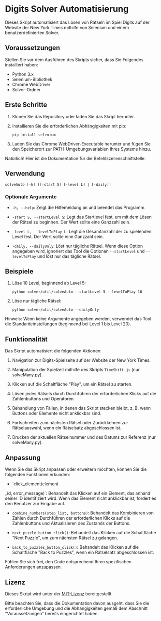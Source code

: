 # Digits Solver Automatisierung

Dieses Skript automatisiert das Lösen von Rätseln im Spiel Digits auf der Website der New York Times mithilfe von Selenium und einem benutzerdefinierten Solver.

## Voraussetzungen

Stellen Sie vor dem Ausführen des Skripts sicher, dass Sie Folgendes installiert haben:

- Python 3.x
- Selenium-Bibliothek
- Chrome WebDriver
- Solver-Ordner

## Erste Schritte

1. Klonen Sie das Repository oder laden Sie das Skript herunter.
2. Installieren Sie die erforderlichen Abhängigkeiten mit pip:

   ```shell
   pip install selenium
   ```

3. Laden Sie das Chrome WebDriver-Executable herunter und fügen Sie den Speicherort zur PATH-Umgebungsvariablen Ihres Systems hinzu.

Natürlich! Hier ist die Dokumentation für die Befehlszeilenschnittstelle:

## Verwendung

```plaintext
solveAuto [-h] [[-start S] [-level L] | [-daily]]
```

### Optionale Argumente

- `-h, --help`: Zeigt die Hilfemeldung an und beendet das Programm.

- `-start S, --startLevel S`: Legt das Startlevel fest, um mit dem Lösen der Rätsel zu beginnen. Der Wert sollte eine Ganzzahl sein.

- `-level L, --levelToPlay L`: Legt die Gesamtanzahl der zu spielenden Level fest. Der Wert sollte eine Ganzzahl sein.

- `-daily, --dailyOnly`: Löst nur tägliche Rätsel. Wenn diese Option angegeben wird, ignoriert das Tool die Optionen `--startLevel` und `--levelToPlay` und löst nur das tägliche Rätsel.

## Beispiele

1. Löse 10 Level, beginnend ab Level 5:
   ```plaintext
   python solver/util/solveAuto --startLevel 5 --levelToPlay 10
   ```

2. Löse nur tägliche Rätsel:
   ```plaintext
   python solver/util/solveAuto --dailyOnly
   ```

Hinweis: Wenn keine Argumente angegeben werden, verwendet das Tool die Standardeinstellungen (beginnend bei Level 1 bis Level 20).

## Funktionalität

Das Skript automatisiert die folgenden Aktionen:

1. Navigation zur Digits-Spielseite auf der Website der New York Times.

2. Manipulation der Spielzeit mithilfe des Skripts `TimeShift.js` (nur solveMany.py).

3. Klicken auf die Schaltfläche "Play", um ein Rätsel zu starten.

4. Lösen jedes Rätsels durch Durchführen der erforderlichen Klicks auf die Zahlenbuttons und Operatoren.

5. Behandlung von Fällen, in denen das Skript stecken bleibt, z. B. wenn Buttons oder Elemente nicht anklickbar sind.

6. Fortschreiten zum nächsten Rätsel oder Zurückkehren zur Rätselauswahl, wenn ein Rätselsatz abgeschlossen ist.

7. Drucken der aktuellen Rätselnummer und des Datums zur Referenz (nur solveMany.py).

## Anpassung

Wenn Sie das Skript anpassen oder erweitern möchten, können Sie die folgenden Funktionen erkunden:

- `click_element(element

_id, error_message)`: Behandelt das Klicken auf ein Element, das anhand seiner ID identifiziert wird. Wenn das Element nicht anklickbar ist, fordert es den Benutzer zur Eingabe auf.

- `combine_numbers(step_list, buttons)`: Behandelt das Kombinieren von Zahlen durch Durchführen der erforderlichen Klicks auf die Zahlenbuttons und Aktualisieren des Zustands der Buttons.

- `next_puzzle_button_click()`: Behandelt das Klicken auf die Schaltfläche "Next Puzzle", um zum nächsten Rätsel zu gelangen.

- `back_to_puzzles_button_click()`: Behandelt das Klicken auf die Schaltfläche "Back to Puzzles", wenn ein Rätselsatz abgeschlossen ist.

Fühlen Sie sich frei, den Code entsprechend Ihren spezifischen Anforderungen anzupassen.

## Lizenz

Dieses Skript wird unter der [MIT-Lizenz](LICENSE.md) bereitgestellt.

Bitte beachten Sie, dass die Dokumentation davon ausgeht, dass Sie die erforderliche Umgebung und die Abhängigkeiten gemäß dem Abschnitt "Voraussetzungen" bereits eingerichtet haben.
